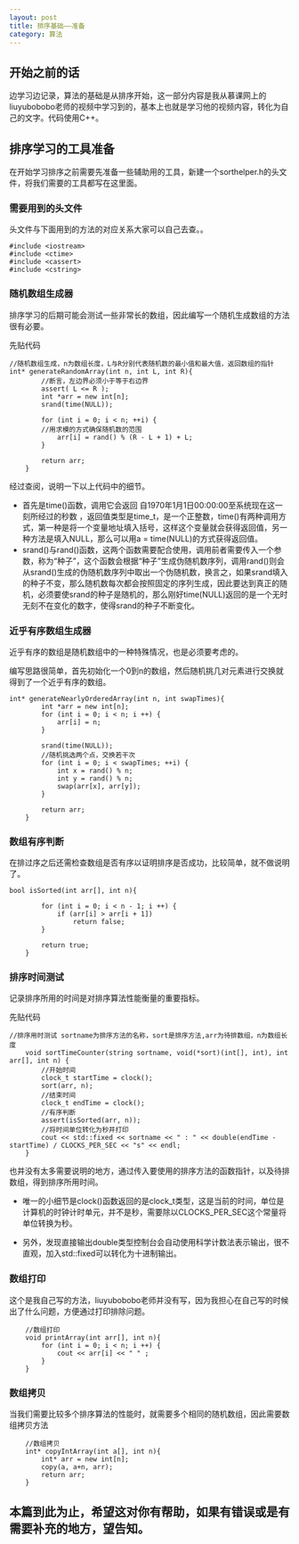 ```yaml
---
layout: post
title: 排序基础——准备
category: 算法
---
```


## 开始之前的话

边学习边记录，算法的基础是从排序开始，这一部分内容是我从慕课网上的liuyubobobo老师的视频中学习到的，基本上也就是学习他的视频内容，转化为自己的文字。代码使用C++。

## 排序学习的工具准备

在开始学习排序之前需要先准备一些辅助用的工具，新建一个sorthelper.h的头文件，将我们需要的工具都写在这里面。

### 需要用到的头文件

头文件与下面用到的方法的对应关系大家可以自己去查。。

```
#include <iostream>
#include <ctime>
#include <cassert>
#include <cstring>
```

### 随机数组生成器

排序学习的后期可能会测试一些非常长的数组，因此编写一个随机生成数组的方法很有必要。

先贴代码

```
//随机数组生成，n为数组长度，L与R分别代表随机数的最小值和最大值，返回数组的指针
int* generateRandomArray(int n, int L, int R){
        //断言，左边界必须小于等于右边界
        assert( L <= R );
        int *arr = new int[n];
        srand(time(NULL));

        for (int i = 0; i < n; ++i) {
        //用求模的方式确保随机数的范围
            arr[i] = rand() % (R - L + 1) + L;
        }

        return arr;
    }
```

经过查阅，说明一下以上代码中的细节。

+ 首先是time()函数，调用它会返回 自1970年1月1日00:00:00至系统现在这一刻所经过的秒数 ，返回值类型是time_t，是一个正整数，time()有两种调用方式，第一种是将一个变量地址填入括号，这样这个变量就会获得返回值，另一种方法是填入NULL，那么可以用a = time(NULL)的方式获得返回值。
+ srand()与rand()函数，这两个函数需要配合使用，调用前者需要传入一个参数，称为“种子”，这个函数会根据“种子”生成伪随机数序列，调用rand()则会从srand()生成的伪随机数序列中取出一个伪随机数，换言之，如果srand填入的种子不变，那么随机数每次都会按照固定的序列生成，因此要达到真正的随机，必须要使srand的种子是随机的，那么刚好time(NULL)返回的是一个无时无刻不在变化的数字，使得srand的种子不断变化。

### 近乎有序数组生成器

近乎有序的数组是随机数组中的一种特殊情况，也是必须要考虑的。

编写思路很简单，首先初始化一个0到n的数组，然后随机挑几对元素进行交换就得到了一个近乎有序的数组。

```
int* generateNearlyOrderedArray(int n, int swapTimes){
        int *arr = new int[n];
        for (int i = 0; i < n; i ++) {
            arr[i] = n;
        }

        srand(time(NULL));
        //随机挑选两个点，交换若干次
        for (int i = 0; i < swapTimes; ++i) {
            int x = rand() % n;
            int y = rand() % n;
            swap(arr[x], arr[y]);
        }

        return arr;
    }
```

### 数组有序判断

在排过序之后还需检查数组是否有序以证明排序是否成功，比较简单，就不做说明了。

```
bool isSorted(int arr[], int n){

        for (int i = 0; i < n - 1; i ++) {
            if (arr[i] > arr[i + 1])
                return false;
        }

        return true;
    }
```

### 排序时间测试

记录排序所用的时间是对排序算法性能衡量的重要指标。

先贴代码

```
//排序用时测试 sortname为排序方法的名称，sort是排序方法,arr为待排数组，n为数组长度
    void sortTimeCounter(string sortname, void(*sort)(int[], int), int arr[], int n) {
        //开始时间
        clock_t startTime = clock();
        sort(arr, n);
        //结束时间
        clock_t endTime = clock();
        //有序判断
        assert(isSorted(arr, n));
        //将时间单位转化为秒并打印
        cout << std::fixed << sortname << " : " << double(endTime - startTime) / CLOCKS_PER_SEC << "s" << endl;
    }
```

也并没有太多需要说明的地方，通过传入要使用的排序方法的函数指针，以及待排数组，得到排序所用时间。

+ 唯一的小细节是clock()函数返回的是clock_t类型，这是当前的时间，单位是计算机的时钟计时单元，并不是秒，需要除以CLOCKS_PER_SEC这个常量将单位转换为秒。

+ 另外，发现直接输出double类型控制台会自动使用科学计数法表示输出，很不直观，加入std::fixed可以转化为十进制输出。

### 数组打印

这个是我自己写的方法，liuyubobobo老师并没有写，因为我担心在自己写的时候出了什么问题，方便通过打印排除问题。

```
    //数组打印
    void printArray(int arr[], int n){
        for (int i = 0; i < n; i ++) {
            cout << arr[i] << " " ;
        }
    }
```

### 数组拷贝

当我们需要比较多个排序算法的性能时，就需要多个相同的随机数组，因此需要数组拷贝方法

```
    //数组拷贝
    int* copyIntArray(int a[], int n){
        int* arr = new int[n];
        copy(a, a+n, arr);
        return arr;
    }
```

## 本篇到此为止，希望这对你有帮助，如果有错误或是有需要补充的地方，望告知。


 


